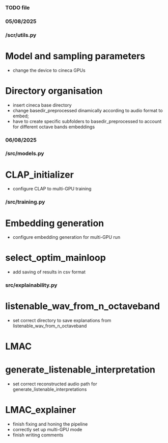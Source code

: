 ### TODO file

### 05/08/2025

### /scr/utils.py

# Model and sampling parameters
- change the device to cineca GPUs

# Directory organisation
- insert cineca base directory
- change basedir_preprocessed dinamically according to audio format to embed;
- have to create specific subfolders to basedir_preprocessed
      to account for different octave bands embeddings



### 06/08/2025

### /src/models.py

# CLAP_initializer
- configure CLAP to multi-GPU training



### /src/training.py

# Embedding generation
- configure embedding generation for multi-GPU run

# select_optim_mainloop
- add saving of results in csv format



### src/explainability.py

# listenable_wav_from_n_octaveband
- set correct directory to save explanations from listenable_wav_from_n_octaveband

# LMAC
# generate_listenable_interpretation
- set correct reconstructed audio path for generate_listenable_interpretations

# LMAC_explainer
- finish fixing and honing the pipeline
- correctly set up multi-GPU mode
- finish writing comments
